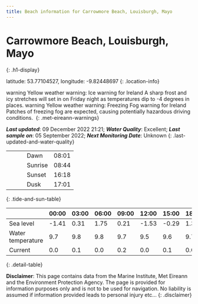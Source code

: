 ```yaml
---
title: Beach information for Carrowmore Beach, Louisburgh, Mayo
---
```

# Carrowmore Beach, Louisburgh, Mayo 
{: .h1-display}

latitude: 53.77104527, longitude: -9.82448697
{: .location-info}

<span class="material-icons yellow-warning">warning</span>&nbsp;Yellow weather warning: Ice warning for Ireland A sharp frost and icy stretches will set in on Friday night as temperatures dip to -4 degrees in places.&nbsp;<span class="material-icons yellow-warning">warning</span>&nbsp;Yellow weather warning: Freezing Fog warning for Ireland Patches of freezing fog are expected, causing potentially hazardous driving conditions.&nbsp;
{: .met-eireann-warnings}

___Last updated___: 09 December 2022 21:21; ___Water Quality___: Excellent;
___Last sample on___: 05 September 2022; ___Next Monitoring Date___: Unknown
{: .last-updated-and-water-quality}

|   |   |   |   |   |
|---|---|---|---|---|
|   |   |   | Dawn  | 08:01 |
|   |   |   | Sunrise  | 08:44 |
|   |   |   | Sunset  | 16:18 |
|   |   |   | Dusk  | 17:01 |
{: .tide-and-sun-table}

<div></div>

| | 00:00 | 03:00 | 06:00 | 09:00 | 12:00 | 15:00 | 18:00 | 21:00 |
|---|---|---|---|---|---|---|---|---|
| Sea level | -1.41 | 0.31 | 1.75 | 0.21| -1.53 | -0.29 | 1.31 | 0.28 |
| Water temperature | 9.7 | 9.8 | 9.8 | 9.7 | 9.5 | 9.6 | 9.7 | 9.7 |
| Current | 0.0 | 0.1 | 0.0 | 0.2 | 0.0| 0.1 | 0.0 | 0.1 |
{: .detail-table}

__Disclaimer__: This page contains data from the Marine Institute,
Met Eireann and the Environment Protection Agency. The page is provided for
information purposes only and is not to be used for navigation. No liability
is assumed if information provided leads to personal injury etc...
{: .disclaimer}